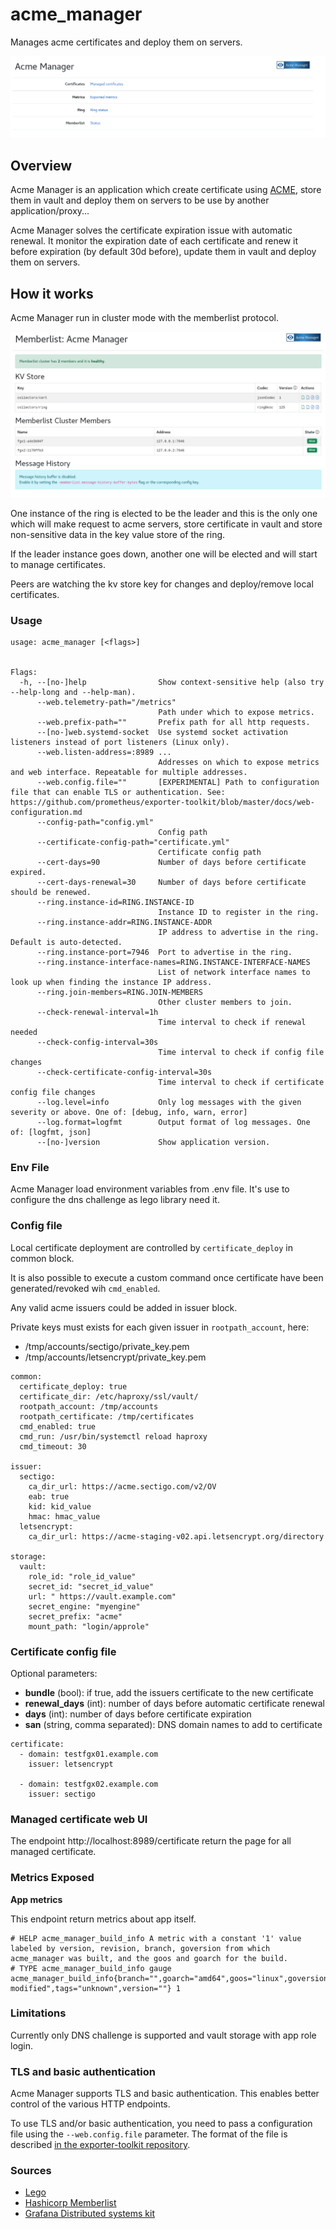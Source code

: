 # acme_manager

Manages acme certificates and deploy them on servers.

![Acme Manager](img/home.png)

## Overview

Acme Manager is an application which create certificate using [ACME](https://datatracker.ietf.org/doc/html/rfc8555), store them in vault  and deploy them on servers to be use by another application/proxy...

Acme Manager solves the certificate expiration issue with automatic renewal. It monitor the expiration date of each certificate and renew it before expiration (by default 30d before), update them in vault and deploy them on servers.

## How it works

Acme Manager run in cluster mode with the memberlist protocol.

![Memberlist](img/memberlist.png)

One instance of the ring is elected to be the leader and this is the only one which will make request to acme servers, store certificate in vault and store non-sensitive data in the key value store of the ring.

If the leader instance goes down, another one will be elected and will start to manage certificates.

Peers are watching the kv store key for changes and deploy/remove local certificates.

### Usage

```
usage: acme_manager [<flags>]


Flags:
  -h, --[no-]help                Show context-sensitive help (also try --help-long and --help-man).
      --web.telemetry-path="/metrics"  
                                 Path under which to expose metrics.
      --web.prefix-path=""       Prefix path for all http requests.
      --[no-]web.systemd-socket  Use systemd socket activation listeners instead of port listeners (Linux only).
      --web.listen-address=:8989 ...  
                                 Addresses on which to expose metrics and web interface. Repeatable for multiple addresses.
      --web.config.file=""       [EXPERIMENTAL] Path to configuration file that can enable TLS or authentication. See: https://github.com/prometheus/exporter-toolkit/blob/master/docs/web-configuration.md
      --config-path="config.yml"  
                                 Config path
      --certificate-config-path="certificate.yml"  
                                 Certificate config path
      --cert-days=90             Number of days before certificate expired.
      --cert-days-renewal=30     Number of days before certificate should be renewed.
      --ring.instance-id=RING.INSTANCE-ID  
                                 Instance ID to register in the ring.
      --ring.instance-addr=RING.INSTANCE-ADDR  
                                 IP address to advertise in the ring. Default is auto-detected.
      --ring.instance-port=7946  Port to advertise in the ring.
      --ring.instance-interface-names=RING.INSTANCE-INTERFACE-NAMES  
                                 List of network interface names to look up when finding the instance IP address.
      --ring.join-members=RING.JOIN-MEMBERS  
                                 Other cluster members to join.
      --check-renewal-interval=1h  
                                 Time interval to check if renewal needed
      --check-config-interval=30s  
                                 Time interval to check if config file changes
      --check-certificate-config-interval=30s  
                                 Time interval to check if certificate config file changes
      --log.level=info           Only log messages with the given severity or above. One of: [debug, info, warn, error]
      --log.format=logfmt        Output format of log messages. One of: [logfmt, json]
      --[no-]version             Show application version.
```

### Env File

Acme Manager load environment variables from .env file.
It's use to configure the dns challenge as lego library need it.

### Config file

Local certificate deployment are controlled by `certificate_deploy` in common block.

It is also possible to execute a custom command once certificate have been generated/revoked wih `cmd_enabled`.

Any valid acme issuers could be added in issuer block.

Private keys must exists for each given issuer in `rootpath_account`, here:
- /tmp/accounts/sectigo/private_key.pem
- /tmp/accounts/letsencrypt/private_key.pem

```
common:
  certificate_deploy: true
  certificate_dir: /etc/haproxy/ssl/vault/
  rootpath_account: /tmp/accounts
  rootpath_certificate: /tmp/certificates
  cmd_enabled: true
  cmd_run: /usr/bin/systemctl reload haproxy
  cmd_timeout: 30

issuer:
  sectigo:
    ca_dir_url: https://acme.sectigo.com/v2/OV
    eab: true
    kid: kid_value
    hmac: hmac_value
  letsencrypt:
    ca_dir_url: https://acme-staging-v02.api.letsencrypt.org/directory

storage:
  vault:
    role_id: "role_id_value"
    secret_id: "secret_id_value"
    url: " https://vault.example.com"
    secret_engine: "myengine"
    secret_prefix: "acme"
    mount_path: "login/approle"
```

### Certificate config file

Optional parameters:
- **bundle** (bool): if true, add the issuers certificate to the new certificate
- **renewal_days** (int): number of days before automatic certificate renewal
- **days** (int): number of days before certificate expiration
- **san** (string, comma separated): DNS domain names to add to certificate

```
certificate:
  - domain: testfgx01.example.com
    issuer: letsencrypt

  - domain: testfgx02.example.com
    issuer: sectigo
```


### Managed certificate web UI

The endpoint http://localhost:8989/certificate return the page for all managed certificate.


### Metrics Exposed

**App metrics**

This endpoint return metrics about app itself.

```
# HELP acme_manager_build_info A metric with a constant '1' value labeled by version, revision, branch, goversion from which acme_manager was built, and the goos and goarch for the build.
# TYPE acme_manager_build_info gauge
acme_manager_build_info{branch="",goarch="amd64",goos="linux",goversion="go1.22.5",revision="66881e952813a0b191d632ff2d63d74508c0e3c7-modified",tags="unknown",version=""} 1
```

### Limitations

Currently only DNS challenge is supported and vault storage with app role login.

### TLS and basic authentication

Acme Manager supports TLS and basic authentication. This enables better control of the various HTTP endpoints.

To use TLS and/or basic authentication, you need to pass a configuration file using the `--web.config.file` parameter. The format of the file is described
[in the exporter-toolkit repository](https://github.com/prometheus/exporter-toolkit/blob/master/docs/web-configuration.md).

### Sources

- [Lego](https://github.com/go-acme/lego)
- [Hashicorp Memberlist](https://github.com/hashicorp/memberlist)
- [Grafana Distributed systems kit](https://github.com/grafana/dskit)
